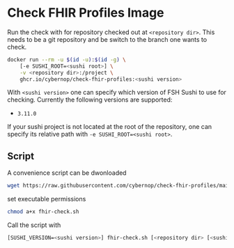 # Check FHIR Profiles Image

Run the check with for repository checked out at `<repository dir>`. This needs to be a git repository and be switch to the branch one wants to check.

```bash
docker run --rm -u $(id -u):$(id -g) \
    [-e SUSHI_ROOT=<sushi root>] \
    -v <repository dir>:/project \
    ghcr.io/cybernop/check-fhir-profiles:<sushi version>
```

With `<sushi version>` one can specify which version of FSH Sushi to use for checking. Currently the following versions are supported:

* `3.11.0`

If your sushi project is not located at the root of the repository, one can specify its relative path with `-e SUSHI_ROOT=<sushi root>`.


## Script

A convenience script can be dwonloaded

```bash
wget https://raw.githubusercontent.com/cybernop/check-fhir-profiles/main/scripts/fhir-check.sh
```

set executable permissions

```bash
chmod a+x fhir-check.sh
```

Call the script with

```bash
[SUSHI_VERSION=<sushi version>] fhir-check.sh [<repository dir> [<sushi root>]]
```
